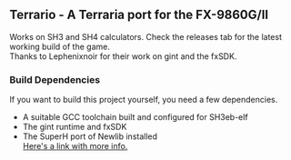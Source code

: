 ## Terrario - A Terraria port for the FX-9860G/II
Works on SH3 and SH4 calculators. Check the releases tab for the latest working build of the game.\
Thanks to Lephenixnoir for their work on gint and the fxSDK.
  
### Build Dependencies
If you want to build this project yourself, you need a few dependencies.
- A suitable GCC toolchain built and configured for SH3eb-elf
- The gint runtime and fxSDK
- The SuperH port of Newlib installed\
[Here's a link with more info.](https://www.planet-casio.com/Fr/forums/topic13164-1-fxsdk-un-sdk-alternatif-pour-ecrire-des-add-ins.html)
